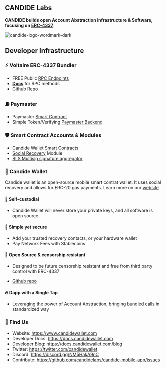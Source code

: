 ## CANDIDE Labs

**CANDIDE builds open Account Abstraction Infrastructure & Software, focusing on [ERC-4337](https://eips.ethereum.org/EIPS/eip-4337)**.

![candide-logo-wordmark-dark](https://github.com/candidelabs/.github/assets/7014833/2d8bc3c0-58d1-4e7d-badc-e3ab977ef7c6)

## Developer Infrastructure
### ⚡ **Voltaire ERC-4337 Bundler**
- FREE Public [RPC Endpoints](https://docs.candidewallet.com/bundler/rpc-endpoints) 
- [**Docs**](https://docs.candidewallet.com/bundler/rpc-methods) for RPC methods
- Github [Repo](https://github.com/candidelabs/voltaire)

### ⛽ **Paymaster**
- Paymaster [Smart Contract](https://github.com/candidelabs/CandideWalletContracts/blob/main/contracts/paymaster/CandidePaymaster.sol)
- Simple Token/Verifying [Paymaster Backend](https://github.com/candidelabs/Candide-Paymaster-RPC)

### 🛡️ **Smart Contract Accounts & Modules**
- Candide Wallet [Smart Contracts](https://github.com/candidelabs/CandideWalletContracts/tree/main/contracts/candideWallet)
- [Social Recovery](https://github.com/candidelabs/CandideWalletContracts/tree/main/contracts/modules/social_recovery) Module
- [BLS Multisig signature aggregator](https://github.com/candidelabs/CandideWalletContracts/tree/main/contracts/experimental/bls)

### 📱 **Candide Wallet**

Candide wallet is an open-source mobile smart contrat wallet. It uses social recovery and allows for ERC-20 gas payments. Learn more on our [website](https://www.candidewallet.com)

#### 🔐 Self-custodial

- Candide Wallet will never store your private keys, and all software is open source

#### 👶 Simple yet secure

- Add your trusted recovery contacts, or your hardware wallet
- Pay Network Fees with Stablecoins

#### 🫶 Open Source & censorship resistant

- Designed to be future censorship resistant and free from third party control with ERC-4337

- [Github repo](https://github.com/candidelabs/candide-mobile-app)

#### 🔥 Dapp with a Single Tap 

- Leveraging the power of Account Abstraction, bringing [bundled calls](https://docs.candidewallet.com/develop/wallet/batch-transactions) in standardized way

###  🐪 Find Us

* Website: https://www.candidewallet.com
* Developer Docs: https://docs.candidewallet.com
* Developer Blog: https://docs.candidewallet.com/blog
* Twitter: https://twitter.com/candidewallet
* Discord: https://discord.gg/NM5HakA9nC
* Contribute: https://github.com/candidelabs/candide-mobile-app/issues
